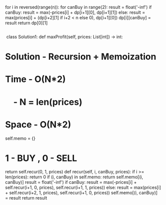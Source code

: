 for i in reversed(range(n)):
for canBuy in range(2):
result = float('-inf')
if canBuy:
result = max(-prices[i] + dp[i+1][0],
dp[i+1][1])
else:
result = max(prices[i] + (dp[i+2][1] if i+2 < n else 0),
dp[i+1][0])
dp[i][canBuy] = result
return dp[0][1]
​
```
```
​
class Solution1:
def maxProfit(self, prices: List[int]) -> int:
# Solution - Recursion + Memoization
# Time - O(N*2)
#     - N = len(prices)
# Space - O(N*2)
self.memo = {}
# 1 - BUY , 0 - SELL
return self.recur(0, 1, prices)
def recur(self, i, canBuy, prices):
if i >= len(prices):
return 0
if (i, canBuy) in self.memo:
return self.memo[(i, canBuy)]
result = float('-inf')
if canBuy:
result = max(-prices[i] + self.recur(i+1, 0, prices),
self.recur(i+1, 1, prices))
else:
result = max(prices[i] + self.recur(i+2, 1, prices),
self.recur(i+1, 0, prices))
self.memo[(i, canBuy)] = result
return result
```